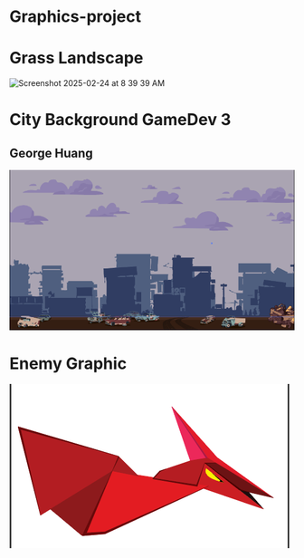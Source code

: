 # Graphics-project
# Grass Landscape
![Screenshot 2025-02-24 at 8 39 39 AM](https://github.com/user-attachments/assets/b02efca8-49d4-4033-b501-fee1453ca667)
# City Background GameDev 3 
## George Huang
![CityBackground](CityBackgroundGH.png)
# Enemy Graphic
![Enemy](Enemy.png)
